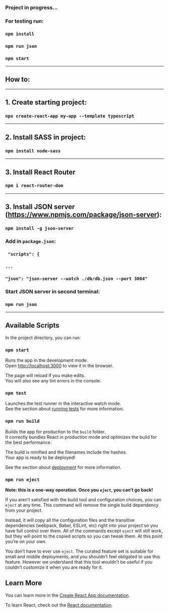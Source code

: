 ### Project in progress...

### For testing run:

### `npm install`
### `npm run json`
### `npm start`

-----

## How to:

-----

## 1. Create starting project:

### `npx create-react-app my-app --template typescript`

-----

## 2. Install SASS in project:

### `npm install node-sass`

-----

## 3. Install React Router

### `npm i react-router-dom `

-----

## 3. Install JSON server (https://www.npmjs.com/package/json-server):

### `npm install -g json-server`

### Add in `package.json`:

###    ` "scripts": {`
###    `...`
###    `"json": "json-server --watch ./db/db.json --port 3004"`

### Start JSON server in second terminal:

### `npm run json`

-----

## Available Scripts

In the project directory, you can run:

### `npm start`

Runs the app in the development mode.\
Open [http://localhost:3000](http://localhost:3000) to view it in the browser.

The page will reload if you make edits.\
You will also see any lint errors in the console.

### `npm test`

Launches the test runner in the interactive watch mode.\
See the section about [running tests](https://facebook.github.io/create-react-app/docs/running-tests) for more information.

### `npm run build`

Builds the app for production to the `build` folder.\
It correctly bundles React in production mode and optimizes the build for the best performance.

The build is minified and the filenames include the hashes.\
Your app is ready to be deployed!

See the section about [deployment](https://facebook.github.io/create-react-app/docs/deployment) for more information.

### `npm run eject`

**Note: this is a one-way operation. Once you `eject`, you can’t go back!**

If you aren’t satisfied with the build tool and configuration choices, you can `eject` at any time. This command will remove the single build dependency from your project.

Instead, it will copy all the configuration files and the transitive dependencies (webpack, Babel, ESLint, etc) right into your project so you have full control over them. All of the commands except `eject` will still work, but they will point to the copied scripts so you can tweak them. At this point you’re on your own.

You don’t have to ever use `eject`. The curated feature set is suitable for small and middle deployments, and you shouldn’t feel obligated to use this feature. However we understand that this tool wouldn’t be useful if you couldn’t customize it when you are ready for it.

## Learn More

You can learn more in the [Create React App documentation](https://facebook.github.io/create-react-app/docs/getting-started).

To learn React, check out the [React documentation](https://reactjs.org/).

